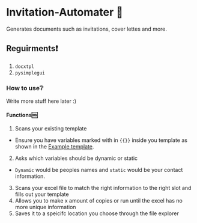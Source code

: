 # Invitation-Automater  🤖
Generates documents such as invitations, cover lettes and more.


## Reguirments❗
1. `docxtpl`
2. `pysimplegui`



### How to use❔
Write more stuff here later :)


#### Functions🆒
1. Scans your existing template
 * Ensure you have variables marked with in `{{}}` inside you template as shown in the [Example template](../blob/main/generator_template_py.docx).
2. Asks which variables should be dynamic or static
 * `Dynamic` would be peoples names and `static` would be your contact information.
3. Scans your excel file to match the right information to the right slot and fills out your template
4. Allows you to make x amount of copies or run until the excel has no more unique information
5. Saves it to a speicifc location you choose through the file explorer